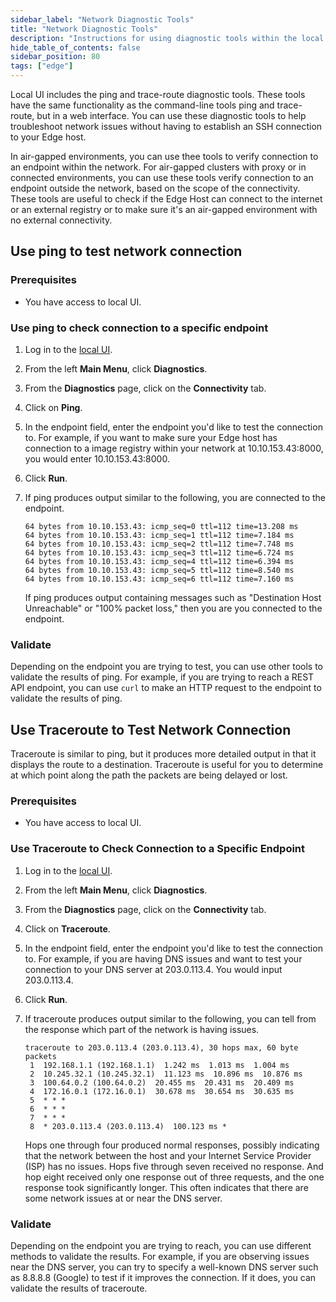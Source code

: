 ```yaml
---
sidebar_label: "Network Diagnostic Tools"
title: "Network Diagnostic Tools"
description: "Instructions for using diagnostic tools within the local UI."
hide_table_of_contents: false
sidebar_position: 80
tags: ["edge"]
---
```


Local UI includes the ping and trace-route diagnostic tools. These tools have the same functionality as the command-line
tools ping and trace-route, but in a web interface. You can use these diagnostic tools to help troubleshoot network
issues without having to establish an SSH connection to your Edge host.

In air-gapped environments, you can use thee tools to verify connection to an endpoint within the network. For
air-gapped clusters with proxy or in connected environments, you can use these tools verify connection to an endpoint
outside the network, based on the scope of the connectivity. These tools are useful to check if the Edge Host can
connect to the internet or an external registry or to make sure it's an air-gapped environment with no external
connectivity.

## Use ping to test network connection

### Prerequisites

- You have access to local UI.

### Use ping to check connection to a specific endpoint

1. Log in to the [local UI](./access-console.md).

2. From the left **Main Menu**, click **Diagnostics**.

3. From the **Diagnostics** page, click on the **Connectivity** tab.

4. Click on **Ping**.

5. In the endpoint field, enter the endpoint you'd like to test the connection to. For example, if you want to make sure
   your Edge host has connection to a image registry within your network at 10.10.153.43:8000, you would enter
   10.10.153.43:8000.

6. Click **Run**.

7. If ping produces output similar to the following, you are connected to the endpoint.

   ```
   64 bytes from 10.10.153.43: icmp_seq=0 ttl=112 time=13.208 ms
   64 bytes from 10.10.153.43: icmp_seq=1 ttl=112 time=7.184 ms
   64 bytes from 10.10.153.43: icmp_seq=2 ttl=112 time=7.748 ms
   64 bytes from 10.10.153.43: icmp_seq=3 ttl=112 time=6.724 ms
   64 bytes from 10.10.153.43: icmp_seq=4 ttl=112 time=6.394 ms
   64 bytes from 10.10.153.43: icmp_seq=5 ttl=112 time=8.540 ms
   64 bytes from 10.10.153.43: icmp_seq=6 ttl=112 time=7.160 ms
   ```

   If ping produces output containing messages such as "Destination Host Unreachable" or "100% packet loss," then you
   are you connected to the endpoint.

### Validate

Depending on the endpoint you are trying to test, you can use other tools to validate the results of ping. For example,
if you are trying to reach a REST API endpoint, you can use `curl` to make an HTTP request to the endpoint to validate
the results of ping.

## Use Traceroute to Test Network Connection

Traceroute is similar to ping, but it produces more detailed output in that it displays the route to a destination.
Traceroute is useful for you to determine at which point along the path the packets are being delayed or lost.

### Prerequisites

- You have access to local UI.

### Use Traceroute to Check Connection to a Specific Endpoint

1. Log in to the [local UI](./access-console.md).

2. From the left **Main Menu**, click **Diagnostics**.

3. From the **Diagnostics** page, click on the **Connectivity** tab.

4. Click on **Traceroute**.

5. In the endpoint field, enter the endpoint you'd like to test the connection to. For example, if you are having DNS
   issues and want to test your connection to your DNS server at 203.0.113.4. You would input 203.0.113.4.

6. Click **Run**.

7. If traceroute produces output similar to the following, you can tell from the response which part of the network is
   having issues.

   ```
   traceroute to 203.0.113.4 (203.0.113.4), 30 hops max, 60 byte packets
    1  192.168.1.1 (192.168.1.1)  1.242 ms  1.013 ms  1.004 ms
    2  10.245.32.1 (10.245.32.1)  11.123 ms  10.896 ms  10.876 ms
    3  100.64.0.2 (100.64.0.2)  20.455 ms  20.431 ms  20.409 ms
    4  172.16.0.1 (172.16.0.1)  30.678 ms  30.654 ms  30.635 ms
    5  * * *
    6  * * *
    7  * * *
    8  * 203.0.113.4 (203.0.113.4)  100.123 ms *
   ```

   Hops one through four produced normal responses, possibly indicating that the network between the host and your
   Internet Service Provider (ISP) has no issues. Hops five through seven received no response. And hop eight received
   only one response out of three requests, and the one response took significantly longer. This often indicates that
   there are some network issues at or near the DNS server.

### Validate

Depending on the endpoint you are trying to reach, you can use different methods to validate the results. For example,
if you are observing issues near the DNS server, you can try to specify a well-known DNS server such as 8.8.8.8 (Google)
to test if it improves the connection. If it does, you can validate the results of traceroute.
